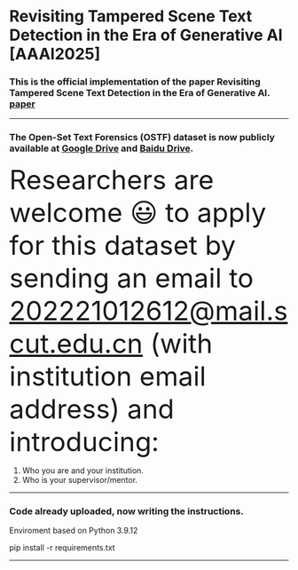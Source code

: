 # Revisiting Tampered Scene Text Detection in the Era of Generative AI [AAAI2025]

### This is the official implementation of the paper Revisiting Tampered Scene Text Detection in the Era of Generative AI.  [paper](https://arxiv.org/pdf/2407.21422)

---

### The Open-Set Text Forensics (OSTF) dataset is now publicly available at [Google Drive](https://drive.google.com/file/d/16Pyv7nLBOsOefwzdCsa0ndXxnzknfxtw/view?usp=sharing) and [Baidu Drive](https://pan.baidu.com/s/10FbI3SfWWV92vqv3X-ILxQ?pwd=OSTF). 

<font size=10>Researchers are welcome 😃 to apply for this dataset by sending an email to  202221012612@mail.scut.edu.cn (with institution email address) and introducing:</font><br/>
1. Who you are and your institution.
2. Who is your supervisor/mentor.
---

### Code already uploaded, now writing the instructions.

Enviroment based on Python 3.9.12

pip install -r requirements.txt

---

